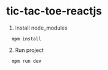 # tic-tac-toe-reactjs
1. Install node_modules
```
  npm install
```
2. Run project
```
  npm run dev
```
